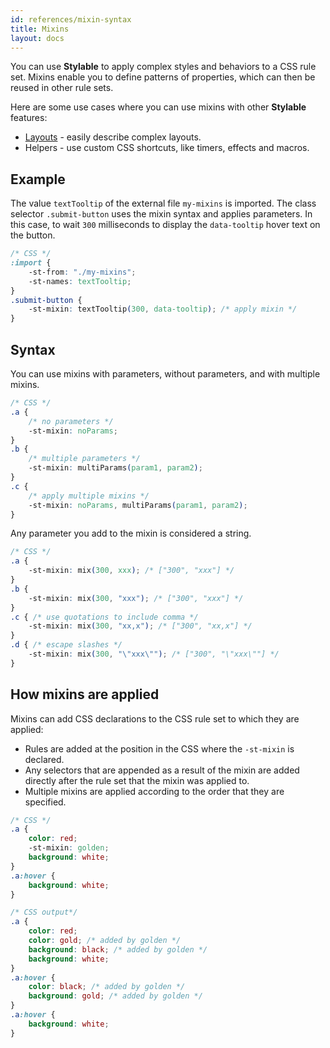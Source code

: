 ```yaml
---
id: references/mixin-syntax
title: Mixins
layout: docs
---
```


You can use **Stylable** to apply complex styles and behaviors to a CSS rule set. Mixins enable you to define patterns of properties, which can then be reused in other rule sets. 

Here are some use cases where you can use mixins with other **Stylable** features:
* [Layouts](./create-layouts.md) - easily describe complex layouts.
* Helpers - use custom CSS shortcuts, like timers, effects and macros.

## Example

The value `textTooltip` of the external file `my-mixins` is imported. The class selector `.submit-button` uses the mixin syntax and applies parameters. In this case, to wait `300` milliseconds to display the `data-tooltip` hover text on the button. 

```css
/* CSS */
:import {
    -st-from: "./my-mixins";
    -st-names: textTooltip;
}
.submit-button {
    -st-mixin: textTooltip(300, data-tooltip); /* apply mixin */
}
```

## Syntax

You can use mixins with parameters, without parameters, and with multiple mixins.


```css
/* CSS */
.a {
    /* no parameters */
    -st-mixin: noParams;
}
.b {
    /* multiple parameters */
    -st-mixin: multiParams(param1, param2);
}
.c {
    /* apply multiple mixins */
    -st-mixin: noParams, multiParams(param1, param2);
}
```

Any parameter you add to the mixin is considered a string.


```css
/* CSS */
.a {
    -st-mixin: mix(300, xxx); /* ["300", "xxx"] */
}
.b {
    -st-mixin: mix(300, "xxx"); /* ["300", "xxx"] */
}
.c { /* use quotations to include comma */
    -st-mixin: mix(300, "xx,x"); /* ["300", "xx,x"] */
}
.d { /* escape slashes */
    -st-mixin: mix(300, "\"xxx\""); /* ["300", "\"xxx\""] */
}
```

## How mixins are applied

Mixins can add CSS declarations to the CSS rule set to which they are applied:

* Rules are added at the position in the CSS where the `-st-mixin` is declared.
* Any selectors that are appended as a result of the mixin are added directly after the rule set that the mixin was applied to.
* Multiple mixins are applied according to the order that they are specified.


```css
/* CSS */
.a {
    color: red;
    -st-mixin: golden;
    background: white;
}
.a:hover {
    background: white;
}
```

```css
/* CSS output*/
.a {
    color: red;
    color: gold; /* added by golden */
    background: black; /* added by golden */
    background: white;
}
.a:hover {
    color: black; /* added by golden */
    background: gold; /* added by golden */
}
.a:hover {
    background: white;
}
```
